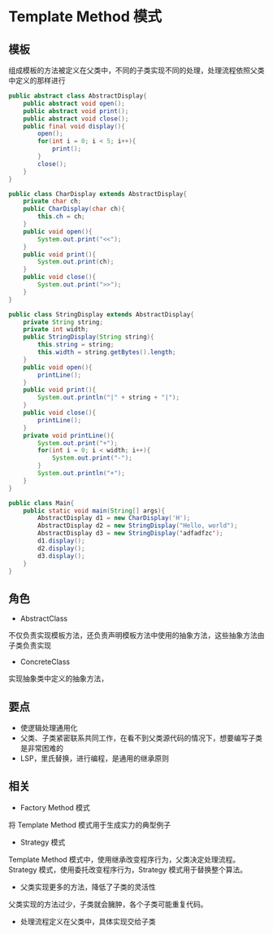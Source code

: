 # Template Method 模式

## 模板

组成模板的方法被定义在父类中，不同的子类实现不同的处理，处理流程依照父类中定义的那样进行

```java
public abstract class AbstractDisplay{
    public abstract void open();
    public abstract void print();
    public abstract void close();
    public final void display(){
        open();
        for(int i = 0; i < 5; i++){
            print();
        }
        close();
    }
}

public class CharDisplay extends AbstractDisplay{
    private char ch;
    public CharDisplay(char ch){
        this.ch = ch;
    }
    public void open(){
        System.out.print("<<");
    }
    public void print(){
        System.out.print(ch);
    }
    public void close(){
        System.out.print(">>");
    }
}

public class StringDisplay extends AbstractDisplay{
    private String string;
    private int width;
    public StringDisplay(String string){
        this.string = string;
        this.width = string.getBytes().length;
    }
    public void open(){
        printLine();
    }
    public void print(){
        System.out.println("|" + string + "|");
    }
    public void close(){
        printLine();
    }
    private void printLine(){
        System.out.print("+");
        for(int i = 0; i < width; i++){
            System.out.print("-");
        }
        System.out.println("+");
    }
}

public class Main{
    public static void main(String[] args){
        AbstractDisplay d1 = new CharDisplay('H');
        AbstractDisplay d2 = new StringDisplay("Hello, world");
        AbstractDisplay d3 = new StringDisplay('adfadfzc');
        d1.display();
        d2.display();
        d3.display();
    }
}
```

## 角色

- AbstractClass

不仅负责实现模板方法，还负责声明模板方法中使用的抽象方法，这些抽象方法由子类负责实现

- ConcreteClass

实现抽象类中定义的抽象方法，

## 要点

- 使逻辑处理通用化
- 父类、子类紧密联系共同工作，在看不到父类源代码的情况下，想要编写子类是非常困难的
- LSP，里氏替换，进行编程，是通用的继承原则

## 相关

- Factory Method 模式

将 Template Method 模式用于生成实力的典型例子

- Strategy 模式

Template Method 模式中，使用继承改变程序行为，父类决定处理流程。Strategy 模式，使用委托改变程序行为，Strategy 模式用于替换整个算法。

- 父类实现更多的方法，降低了子类的灵活性

父类实现的方法过少，子类就会臃肿，各个子类可能重复代码。

- 处理流程定义在父类中，具体实现交给子类